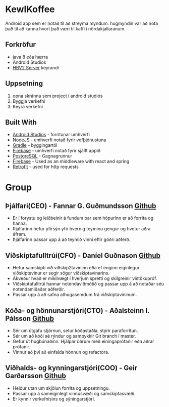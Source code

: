 # KewlKoffee

Android app sem er notað til að streyma myndum. hugmyndin var að nota það til að kanna hvort það væri til kaffi í nördakjallaranum.

## Forkröfur
* java 8 eða hærra
* Android Studios
* [HBV2 Server](https://github.com/CodeFriendsHI/HBV2-Server) keyrandi 

## Uppsetning

1. opna skránna sem project í android studios 
2. Byggja verkefni
3. Keyra verkefni

## Built With

* [Android Studios](https://developer.android.com/studio/index.html) - forritunar umhverfi
* [NodeJS](https://nodejs.org/en/) - umhverfi notað fyrir vefþjónustuna
* [Gradle](https://gradle.org/) - byggingartól
* [Firebase](https://firebase.google.com) - umhverfi notað fyrir sjálft appið
* [PostgreSQL](https://www.postgresql.org) - Gagnagrunnur 
* [Firebase](https://firebase.google.com) - Used as an middleware with react and spring 
* [Retrofit](https://square.github.io/retrofit/) - used for http requests


# Group
## Þjálfari(CEO) - Fannar G. Guðmundsson [Github](https://github.com/fgg2)
* Er í forystu og leiðbeinir á fundum þar sem hópurinn er að forrita og hanna. 
* Þjálfarinn hefur yfirsýn yfir hvernig teyminu gengur og hvetur aðra áfram. 
* Þjálfarinn passar upp á að teymið vinni eftir góðri aðferð. 

## Viðskiptafulltrúi(CFO) - Daníel Guðnason [Github](https://github.com/DanniGudna)
* Hefur samskipti við viðskip2tavininn eða ef enginn eiginlegur viðskiptavinur er segir sögur viðskiptavinarins.
* Ákveður hvað er mikilvægt í hverjum spretti og skilgreinir viðtökupróf. 
* Viðskiptafulltrúi hannar notendaviðmótið og passar upp á að notaðar séu notendamiðaðar aðferðir. 
* Passar upp á að safna athugasemdum frá viðskiptavininum. 

## Kóða- og hönnunarstjóri(CTO) - Aðalsteinn I. Pálsson [Github](https://github.com/Adalsteinn95)
* Sér um útgáfu stjórnun, setur kóðastaðla, stýrir paraforritun. 
* Sér um að kóði sé rýndur og samþykkir Git branch í master. 
* Gefur út hugbúnaðinn. Hjálpar öðrum með einingaprófanir eða aðrar prófanir. 
* Vinnur að því að einfalda hönnun og refactora. 

## Viðhalds- og kynningarstjóri(COO) - Geir Garðarsson [Github](https://github.com/geirgardarsson)
* Heldur utan um skjölun forrita og uppsetningu. 
* Passar upp á sameiginlegt vinnusvæði og samskiptasvæði. 
* Er kynnir verkefnisins og sýningarstjóri. 
